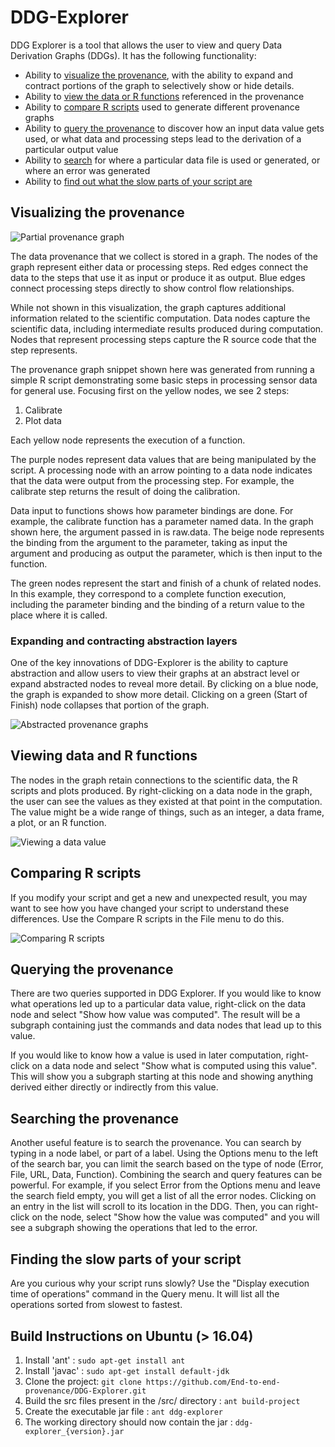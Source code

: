 # DDG-Explorer

DDG Explorer is a tool that allows the user to view and query Data Derivation Graphs (DDGs). It has the following functionality:
* Ability to [visualize the provenance](#visualize), with the ability to expand and contract portions of the graph to selectively show or hide details.
* Ability to [view the data or R functions](#viewdata) referenced in the provenance
* Ability to [compare R scripts](#compare) used to generate different provenance graphs
* Ability to [query the provenance](#query) to discover how an input data value gets used, or what data and processing steps lead to the derivation of a particular output value
* Ability to [search](#search) for where a particular data file is used or generated, or where an error was generated
* Ability to [find out what the slow parts of your script are](#execution-time)

<a name="visualize"></a>

## Visualizing the provenance

![Partial provenance graph](ddg-fragment-small.png "Partial provenance graph")

The data provenance that we collect is stored in a graph. The nodes of the graph represent either data or processing steps. Red edges connect the data to the steps that use it as input or produce it as output. Blue edges connect processing steps directly to show control flow relationships.

While not shown in this visualization, the graph captures additional information related to the scientific computation. Data nodes capture the scientific data, including intermediate results produced during computation. Nodes that represent processing steps capture the R source code that the step represents.

The provenance graph snippet shown here was generated from running a simple R script demonstrating some basic steps in processing sensor data for general use. Focusing first on the yellow nodes, we see 2 steps:

1. Calibrate
2. Plot data

Each yellow node represents the execution of a function.

The purple nodes represent data values that are being manipulated by the script. A processing node with an arrow pointing to a data node indicates that the data were output from the processing step. For example, the calibrate step returns the result of doing the calibration.

Data input to functions shows how parameter bindings are done. For example, the calibrate function has a parameter named data. In the graph shown here, the argument passed in is raw.data. The beige node represents the binding from the argument to the parameter, taking as input the argument and producing as output the parameter, which is then input to the function.

The green nodes represent the start and finish of a chunk of related nodes. In this example, they correspond to a complete function execution, including the parameter binding and the binding of a return value to the place where it is called.

### Expanding and contracting abstraction layers

One of the key innovations of DDG-Explorer is the ability to capture abstraction and allow users to view their graphs at an abstract level or expand abstracted nodes to reveal more detail. By clicking on a blue node, the graph is expanded to show more detail. Clicking on a green (Start of Finish) node collapses that portion of the graph.

![Abstracted provenance graphs](abstraction.png "Abstracted provenance graphs")

<a name="viewdata"></a>

## Viewing data and R functions

The nodes in the graph retain connections to the scientific data, the R scripts and plots produced. By right-clicking on a data node in the graph, the user can see the values as they existed at that point in the computation.  The value might be a wide range of things, such as an integer, a data frame, a plot, or an R function. 

![Viewing a data value](Plot.png "Viewing a data value")

<a name="compare"></a>

## Comparing R scripts

If you modify your script and get a new and unexpected result, you may want to see how you have changed your script to understand these differences.  Use the Compare R scripts in the File menu to do this.

![Comparing R scripts](compare-scripts.png "Comparing R scripts")

<a name="query"></a>

## Querying the provenance

There are two queries supported in DDG Explorer.  If you would like to know what operations led up to a particular data value, right-click on the data node and select "Show how value was computed".  The result will be a subgraph containing just the commands and data nodes that lead up to this value.

If you would like to know how a value is used in later computation, right-click on a data node and select "Show what is computed using this value".  This will show you a subgraph starting at this node and showing anything derived either directly or indirectly from this value.

<a name="search"></a>

## Searching the provenance

Another useful feature is to search the provenance.  You can search by typing in a node label, or part of a label.  Using the Options menu to the left of the search bar, you can limit the search based on the type of node (Error, File, URL, Data, Function).  Combining the search and query features can be powerful.  For example, if you select Error from the Options menu and leave the search field empty, you will get a list of all the error nodes.  Clicking on an entry in the list will scroll to its location in the DDG.  Then, you can right-click on the node, select "Show how the value was computed" and you will see a subgraph showing the operations that led to the error.

<a name="execution-time"></a>

## Finding the slow parts of your script

Are you curious why your script runs slowly?  Use the "Display execution time of operations" command in the Query menu.  It will list all the operations sorted from slowest to fastest.


## Build Instructions on Ubuntu (> 16.04)

1. Install 'ant' : `sudo apt-get install ant`
2. Install 'javac' : `sudo apt-get install default-jdk`
3. Clone the project: `git clone https://github.com/End-to-end-provenance/DDG-Explorer.git`
4. Build the src files present in the /src/ directory : `ant build-project`
5. Create the executable jar file : `ant ddg-explorer`
6. The working directory should now contain the jar : `ddg-explorer_{version}.jar`
